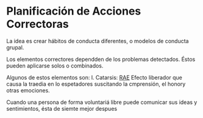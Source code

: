 # Planificación de Acciones Correctoras

La idea es crear hábitos de conducta diferentes, o modelos de  conducta grupal.

Los elementos correctores dependden de los problemas detectados.
Éstos pueden aplicarse solos o combinados.

Algunos de estos elementos son:
l. Catarsis:
  [RAE](http://dle.rae.es/srv/search?m=30&w=catarsis)
  Efecto liberador que causa la traedia en lo espetadores suscitando la cmprensión, el honory otras emociones.
  
  Cuando una persona de forma voluntariá libre puede comunicar sus ideas y sentimientos, ésta de siemte mejor despues
